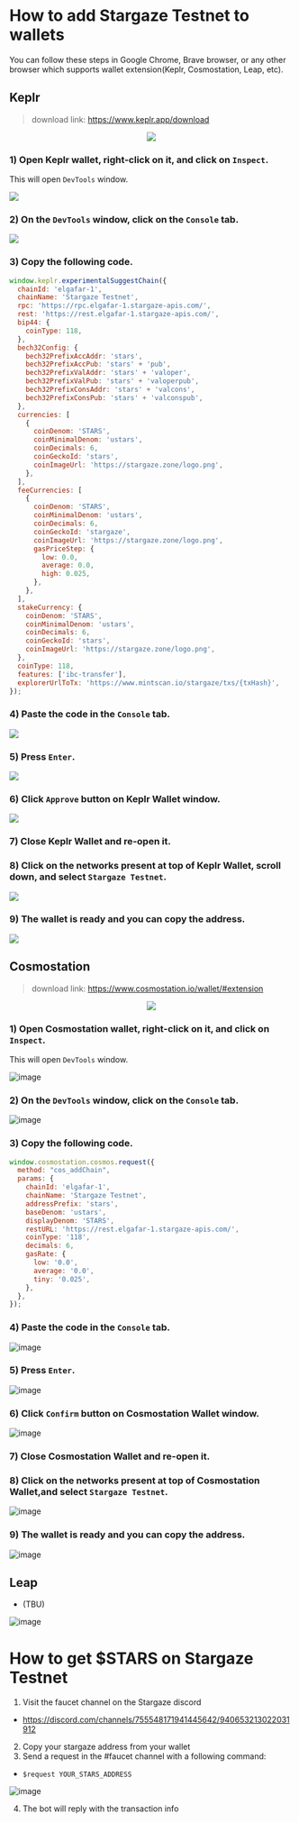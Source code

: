 # How to add Stargaze Testnet to wallets

You can follow these steps in Google Chrome, Brave browser, or any other browser which supports wallet extension(Keplr, Cosmostation, Leap, etc). 


## Keplr
> download link: https://www.keplr.app/download

<p align="center">
  <img src="https://user-images.githubusercontent.com/6451384/205146901-66a6c2fe-1a42-46d3-8946-3f83f4684457.png">
</p>


### 1) Open Keplr wallet, right-click on it, and click on ``Inspect``.

This will open ``DevTools`` window.

![](./images/stargaze-testnet-keplr-01.png)

### 2) On the ``DevTools`` window, click on the ``Console`` tab.

![](./images/stargaze-testnet-keplr-02.png)

### 3) Copy the following code.

```js
window.keplr.experimentalSuggestChain({
  chainId: 'elgafar-1',
  chainName: 'Stargaze Testnet',
  rpc: 'https://rpc.elgafar-1.stargaze-apis.com/',
  rest: 'https://rest.elgafar-1.stargaze-apis.com/',
  bip44: {
    coinType: 118,
  },
  bech32Config: {
    bech32PrefixAccAddr: 'stars',
    bech32PrefixAccPub: 'stars' + 'pub',
    bech32PrefixValAddr: 'stars' + 'valoper',
    bech32PrefixValPub: 'stars' + 'valoperpub',
    bech32PrefixConsAddr: 'stars' + 'valcons',
    bech32PrefixConsPub: 'stars' + 'valconspub',
  },
  currencies: [
    {
      coinDenom: 'STARS',
      coinMinimalDenom: 'ustars',
      coinDecimals: 6,
      coinGeckoId: 'stars',
      coinImageUrl: 'https://stargaze.zone/logo.png',
    },
  ],
  feeCurrencies: [
    {
      coinDenom: 'STARS',
      coinMinimalDenom: 'ustars',
      coinDecimals: 6,
      coinGeckoId: 'stargaze',
      coinImageUrl: 'https://stargaze.zone/logo.png',
      gasPriceStep: {
        low: 0.0,
        average: 0.0,
        high: 0.025,
      },
    },
  ],
  stakeCurrency: {
    coinDenom: 'STARS',
    coinMinimalDenom: 'ustars',
    coinDecimals: 6,
    coinGeckoId: 'stars',
    coinImageUrl: 'https://stargaze.zone/logo.png',
  },
  coinType: 118,
  features: ['ibc-transfer'],
  explorerUrlToTx: 'https://www.mintscan.io/stargaze/txs/{txHash}',
});
```

### 4) Paste the code in the ``Console`` tab.

![](./images/stargaze-testnet-keplr-03.png)

### 5) Press ``Enter``.

![](./images/stargaze-testnet-keplr-04.png)

### 6) Click ``Approve`` button on Keplr Wallet window.

![](./images/stargaze-testnet-keplr-05.png)

### 7) Close Keplr Wallet and re-open it.

### 8) Click on the networks present at top of Keplr Wallet, scroll down, and select ``Stargaze Testnet``.

![](./images/stargaze-testnet-keplr-06.png)

### 9) The wallet is ready and you can copy the address.

![](./images/stargaze-testnet-keplr-07.png)

## Cosmostation

> download link: https://www.cosmostation.io/wallet/#extension

<p align="center">
  <img src="hhttps://user-images.githubusercontent.com/6451384/204154092-935309eb-a227-42a5-aa72-40d463aae4be.png">
</p>

### 1) Open Cosmostation wallet, right-click on it, and click on ``Inspect``.

This will open ``DevTools`` window.

![image](https://user-images.githubusercontent.com/6451384/205151532-c8d381b9-e5a2-41db-8f7f-3c0be4497333.png)

### 2) On the ``DevTools`` window, click on the ``Console`` tab.

![image](https://user-images.githubusercontent.com/6451384/205151772-6351ed75-9e5f-499c-b962-eeb8ed9aa37c.png)

### 3) Copy the following code.

```js
window.cosmostation.cosmos.request({
  method: "cos_addChain",
  params: {
    chainId: 'elgafar-1',
    chainName: 'Stargaze Testnet',
    addressPrefix: 'stars',
    baseDenom: 'ustars',
    displayDenom: 'STARS',
    restURL: 'https://rest.elgafar-1.stargaze-apis.com/',
    coinType: '118',
    decimals: 6,
    gasRate: {
      low: '0.0',
      average: '0.0',
      tiny: '0.025',
    },
  },
});
```

### 4) Paste the code in the ``Console`` tab.

![image](https://user-images.githubusercontent.com/6451384/205151980-fb782523-05b3-4a8e-85d1-3a73bb8f406a.png)

### 5) Press ``Enter``.

![image](https://user-images.githubusercontent.com/6451384/205152165-c499d334-88e9-4a58-a149-27b32123aa67.png)

### 6) Click ``Confirm`` button on Cosmostation Wallet window.

![image](https://user-images.githubusercontent.com/6451384/205155693-ff8f1e86-4157-4a41-b806-a93c1f93b195.png)

### 7) Close Cosmostation Wallet and re-open it.

### 8) Click on the networks present at top of Cosmostation Wallet,and select ``Stargaze Testnet``.

![image](https://user-images.githubusercontent.com/6451384/205156071-fda9e235-8589-4666-b03b-eae34e983cac.png)

### 9) The wallet is ready and you can copy the address.

![image](https://user-images.githubusercontent.com/6451384/205156198-74d396df-10c5-41ce-9bde-9daf73c4ef6a.png)


## Leap
- (TBU)

![image](https://user-images.githubusercontent.com/6451384/204154095-cdf57f24-2c4f-42ab-a408-78e04c5abba6.png)


# How to get $STARS on Stargaze Testnet

1. Visit the faucet channel on the Stargaze discord

- https://discord.com/channels/755548171941445642/940653213022031912

2. Copy your stargaze address from your wallet
3. Send a request in the #faucet channel with a following command:

- `$request YOUR_STARS_ADDRESS`

![image](https://user-images.githubusercontent.com/6451384/204154109-393de5cb-7894-4a5e-86ac-cf62cf421444.png)

4. The bot will reply with the transaction info
